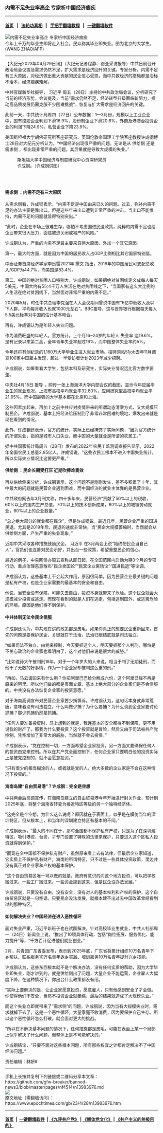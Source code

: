 ### 内需不足失业率高企 专家析中国经济痼疾
------------------------

#### [首页](https://github.com/gfw-breaker/banned-news3/blob/master/README.md) &nbsp;&nbsp;|&nbsp;&nbsp; [法轮功真相](https://github.com/begood0513/basic/blob/master/README.md)  &nbsp;&nbsp;|&nbsp;&nbsp; [手把手翻墙教程](https://github.com/gfw-breaker/guides/wiki)  &nbsp;&nbsp;|&nbsp;&nbsp; [一键翻墙软件](https://github.com/gfw-breaker/nogfw/blob/master/README.md)  



<div><img alt="内需不足失业率高企 专家析中国经济痼疾" class="attachment-djy_600_400 size-djy_600_400 wp-post-image" src="https://i.epochtimes.com/assets/uploads/2013/06/1306141352532519-600x400.jpg"/>
<div class="caption">
 今年上千万的毕业生即将走入社会，民众称其毕业即失业。图为北京的大学生。(WANG ZHAO/AFP)
</div></div><hr/>


<div><p>
 【大纪元2023年04月29日讯】（大纪元记者程静、骆亚采访报导）中共日前召开政治局会议提及需求仍然不足，扩大需求是经济回升的关键。专家分析，内需不足有三大原因，对经济做出重大贡献的民企信心受损，而中共救经济的措施都是治标不治本，经济痼疾难解。
</p>
<p>
 中共官媒新华社报导，
 <ok href="https://www.epochtimes.com/gb/tag/%E4%B9%A0%E8%BF%91%E5%B9%B3.html">
  习近平
 </ok>
 周五（28日）主持的中共政治局会议，分析研究了当前的经济形势。会议提及，当前“需求仍然不足，经济转型升级面临新阻力，推动高品质发展仍需克服不少困难挑战”，恢复与扩大需求是经济回升的关键。
</p>
<p>
 此前一天，中共统计局周四（27日）公布数据：1—3月份，规模以上工业企业中，国有控股企业利润下滑16.9%，股份制企业下滑20.6%，外商及港澳台投资企业的利润下降24.9%，私营企业下降23.9%。
</p>
<p>
 美国斯坦福大学胡佛研究所客座研究员、英国伦敦帝国理工学院客座教授许成钢博士28日对大纪元分析认为，“中国经济出现很严重的问题，无论是从
 <ok href="https://www.epochtimes.com/gb/tag/%E4%BE%9B%E7%BB%99%E4%BE%A7.html">
  供给侧
 </ok>
 还是
 <ok href="https://www.epochtimes.com/gb/tag/%E9%9C%80%E6%B1%82%E4%BE%A7.html">
  需求侧
 </ok>
 ，都出现非常严重的问题，其后果就是导致大规模的失业。”
</p>
<figure aria-describedby="caption-attachment-13983713" class="wp-caption aligncenter" id="attachment_13983713" style="width: 300px">
 <ok href="https://i.epochtimes.com/assets/uploads/2023/04/id13983713-8f5c3fa2a08ea9d42ff906909381d9ca.jpg" target="_blank">
  <img alt="" class="size-small wp-image-13983713" src="https://i.epochtimes.com/assets/uploads/2023/04/id13983713-8f5c3fa2a08ea9d42ff906909381d9ca-300x421.jpg"/>
 </ok>
 <br/><figcaption class="wp-caption-text" id="caption-attachment-13983713">
  斯坦福大学中国经济与制度研究中心资深研究员许成钢。（许成钢供图）
 </figcaption><br/>
</figure><br/>
<h4>
 <ok href="https://www.epochtimes.com/gb/tag/%E9%9C%80%E6%B1%82%E4%BE%A7.html">
  需求侧
 </ok>
 ：内需不足有三大原因
</h4>
<p>
 从需求侧看，许成钢表示，“内需不足是中国由来已久的问题。过去，弥补内需不足的办法主要是靠出口。但是这些年来出口遭到非常严重的冲击，当出口不能维持，内需不足的问题就显得特别突出。”
</p>
<p>
 “此时，企业在市场上很难生存，哪怕不考虑国进民退政策，纯粹的内需不足也给企业带来很大压力，面临被迫关闭或减产的风险。”
</p>
<p>
 许成钢认为，严重的内需不足最主要来自两大原因，外加一个其它原因。
</p>
<p>
 第一，最大的方面，就是因为中国的居民收入占GDP比例相比其它国家特别低。
</p>
<p>
 中泰证券首席经济学家李迅雷2021年
 <ok href="https://finance.sina.cn/tech/2021-08-27/detail-ikqciyzm3936138.d.html?fromtech=1">
  撰文
 </ok>
 指出，2019年的中国居民可支配总收入/GDP为44.7%，而美国是83.4%。
</p>
<p>
 第二，中国的绝对贫困人口特别大，许成钢说，如果把绝对贫困线定义成每人每天5美元，中国大约有5亿4千万人生活在绝对贫困线之下，“当国家有这么大比例的人生活在绝对贫困线下，当然面对非常严重的内需不足。”
</p>
<p>
 2020年5月，时任中共总理李克强在人大会议期间曾说中国有“6亿中低收入及以下人群，平均每月收入也就1000元左右”。BBC报导，这与世界银行根据每天每人5.5美元标凖对中国的估计基本吻合。
</p>
<p>
 再有，许成钢认为是年轻人失业问题。
</p>
<p>
 作为消费旺盛的年轻人。官方统计，上个月16~24岁的年轻人
 <ok href="https://www.epochtimes.com/gb/tag/%E5%A4%B1%E4%B8%9A%E7%8E%87.html">
  失业率
 </ok>
 达19.6%，是有记录以来第二高，全年青年失业率超过16%，而中国整体失业率约5%。
</p>
<p>
 今年还将有创纪录的1,160万大学毕业生进入就业市场。招聘网站51job去年11月调查100家中国雇主发现，超过一半受访者计划2023年减少招聘。
</p>
<p>
 许成钢说，如果看看大学生，包括本科及研究生，实际失业情况远比官方数字要差。
</p>
<p>
 中央社4月15日
 <ok href="https://www.cna.com.tw/news/acn/202304150200.aspx">
  报导
 </ok>
 ，网传一张上海海洋大学内部会议的截图，显示今年应届毕业生的就业现况，上海市高校平均就业率32.80%，应用研究型高校平均就业率21.95%。而中国最强的大学基本都在北京和上海。
</p>
<p>
 这些因素加起来，再加上之前中共应对疫情带来的所谓动态清零方式，又大规模压制民企，许成钢说，基本上把经济给压制到了非常非常困难的境地，爆发出来就是现在看到的情况。
</p>
<p>
 此外，许成钢还表示，官方的统计，实际上已经掩饰了实际问题，“因为官方统计的所谓失业，指的是城市人口失业，而中国的大量就业是所谓的农民工。”
</p>
<p>
 据中共国家统计局周五（28日）发布的2022年农民工监测调查报告显示，2022年全国农民工总量2.95亿人。许成钢说，“这些农民工根本不进入中国失业统计，所以实际失业情况比这要更严重。”
</p>
<h4>
 <ok href="https://www.epochtimes.com/gb/tag/%E4%BE%9B%E7%BB%99%E4%BE%A7.html">
  供给侧
 </ok>
 ：民企长期受打压 近期吹捧难奏效
</h4>
<p>
 再从供给侧来分析，许成钢表示，这个问题不是刚刚发生，差不多积累了十年，其中最大的问题就是民营企业遇到困难，而中国经济的就业主体靠的是民营企业。
</p>
<p>
 中共政府网去年3月刊文称，四十多年来，民营经济“贡献了50%以上的税收，60%以上的国内生产总值，70%以上的技术创新成果，80%以上的城镇劳动就业，90%以上的企业数量。”
</p>
<p>
 “总之绝大部分的就业都在民企”，但是许成钢说，最近几年，民营企业严重的国进民退。尤其是2019年后，民退的速度非常快，当“民企大规模萎缩时，当然就会从供给侧方面，产生严重的失业现象。”
</p>
<p>
 近期中共采取各种措施鼓励民企。
 <ok href="https://www.epochtimes.com/gb/tag/%E4%B9%A0%E8%BF%91%E5%B9%B3.html">
  习近平
 </ok>
 在3月两会上说“始终把民企当自己人”，官员们也连番对民企示好，并出台一些政策，希望重整民企的信心。
</p>
<p>
 最近的例子，中央网信办周五宣称从即日起，在全国范围内启动为期3个月的专项行动，重点治理恶意散布“民企卖国论”“民营企业离场论”“国进民退”等论调。
</p>
<p>
 许成钢认为，这些基本上不会起大作用，原因很简单，因为民营企业最关键的问题是私有产权，也是企业家需要的最基本的安全和自由。
</p>
<p>
 他说，当安全没有保障，可能失去自由，投资本身就带来了危险。这个民企就会大规模减少投资或逃走。而现在看到的就是人们在逃走，包括逃到国外，或逃离危险的环境。原因是他们得不到保护。
</p>
<h4>
 中共体制无法令民企信服
</h4>
<p>
 许成钢还认为，中共现在讲的政策都是皮毛，如果你真正的想要民企重新回来，首先的问题是要保护民企，关键就在于法治，法治归根结底就是司法独立。
</p>
<p>
 “如果司法不独立，由党来控制，今天要抓这个人，明天要抓那个人判刑，哪怕是不关心政治的企业家也看明白了，这个对他们来说是很大的威胁。”
</p>
<p>
 “比如说孙大午被判刑18年，对于一个年岁大的人来说，相当于判了无期徒刑，而他干了无数的好事情，作为一个企业家却被判这么重的刑。”
</p>
<p>
 “再如，马云请回来有什么用？你把阿里巴巴给分解成六份，这个阿里已经不再是原来的阿里。所以他们做的都是表面文章，基本上绝大部分的企业家们是不会信服的。中共没有办法恢复企业家的投资意愿。”
</p>
<p>
 对于海南高调宣布对民营企业家要少捕慎诉，许成钢认为，这句话本身就非常荒唐，意味着没有司法独立，什么叫做少捕？为什么要捕？为什么谈到企业家要讨论抓捕？那少抓捕仍然是抓捕。
</p>
<p>
 “任何人要准备投资时，马上想到的就是，我连基本的安全都得不到保障，更不用说我的财产了，那我为什么要投资？这个投资就是冒险，然后又由于司法被共产党控制，凭空增加了非常大的威胁，当然就不会去投资。”
</p>
<p>
 许成钢表示，“党在控制一切，一方面希望企业家投资，另一方面又要确保任何人的投资由党来控制。所以在共产党全面控制下，任何企业家只要明白他的投资实际上是被党控制的，就不会愿意投资。”
</p>
<p>
 “只有很少的相当糊涂的人，或者就是党的人，绝大多数的企业家是不会在这种情况下投资的。”
</p>
<h4>
 海南岛建“自由贸易港”？许成钢：完全是空想
</h4>
<p>
 中共两会后高调宣传，在海南岛建立的自由贸易港今年开始进行封关作业，预计到2025年底，将整个海南省转变为接近特区等级的另一个独特经济体。
</p>
<p>
 “这完全是个空想，为什么这么说呢？原因就在于表面上，似乎是在模仿当年的深圳特区，但从根本上，和当年的深圳建立特区有基本的不同。”
</p>
<p>
 许成钢表示，“最大的不同在于，那时全国都不保护私有产权，只是为了在深圳建特区，吸引港资、台资，才专门设置了特殊的法律来保护，只要进入这个区私人投资就得到保护。”
</p>
<p>
 “而现在全中国都不保护私有财产，虽然原来看上去有法律，但最后企业家知道，它实质上不保护私有财产。海南的所谓特区，只不过是一些具体投资政策，里边并没有真正对企业家和产权的基本保护。
</p>
<p>
 “这个自由贸易区唯一可以做的就是，政府有意识的向这个地方投资，可以把学校搬过来，一些工厂搬过来，一些资金挪到这来，但是民企没办法发展。”
</p>
<p>
 许成钢说，只要没有自由，没有安全，没有对人的基本权利和产权的保护，这个自由贸易区就是一句空话。只要民企没法发展，就根本建不出过去中国改革曾经看到过的那种特区。
</p>
<h4>
 如何解决失业？中国经济在进入恶性循环
</h4>
<p>
 面对失业严重，习近平新班子也在试图解决。针对高校毕业生就业，中共人社部周一（24日）新闻会上说，“推出了10项具体行动，包括“岗位拓展、服务优化、能力提升”等，“千方百计促进他们就业创业。”
</p>
<p>
 2月，共青团广东省委发布，表示到2025年底，广东省将累计组织10万名青年下乡帮扶、联系服务10万名青年返乡实践、培训服务10万名青年提升兴乡技能。
</p>
<p>
 许成钢认为，这些东西根本就不是个解决办法，没有任何实质的帮助，因为大学毕业即失业，刚才讲到的，就是供给侧出了问题，大量企业不能运营，企业雇人大幅度下降，在这种情况下，你出台什么政策都没有用。
</p>
<p>
 “实际上要解决的是，让企业家愿意投资，愿意雇人，只有他感到安全了才会做。你使得他们不安全，当然不投资企业就萎缩，最后的结果就造成了大规模失业。”
</p>
<p>
 而这个失业立即就带来了“需求侧”的问题，许成钢说，因为当有大规模失业时，需求就掉下去了，这是一个恶性循环。大量家庭不敢消费，因为要保护自己生存。所以这个恶性循环怎么打破，就会面对更大的挑战。
</p>
<p>
 “所以在不解决基本问题的情况下，任何措施都是皮毛，可能在表面上某一个局部上似乎解决了什么问题，但整体上是不可能解决的。”
</p>
<p>
 许成钢结论，“只要不面对这些根本问题，所有那些权宜之计都肯定解决不了中国经济问题。”
</p>
<p>
 责任编辑：林妍#
</p>
</div>
<hr/>
手机上长按并复制下列链接或二维码分享本文章：<br/>
https://github.com/gfw-breaker/banned-news3/blob/master/pages/nf4514/n13983976.md <br/>
<a href='https://github.com/gfw-breaker/banned-news3/blob/master/pages/nf4514/n13983976.md'><img src='https://github.com/gfw-breaker/banned-news3/blob/master/pages/nf4514/n13983976.md.png'/></a> <br/>
原文地址（需翻墙访问）：https://www.epochtimes.com/gb/23/4/28/n13983976.htm


------------------------
#### [首页](https://github.com/gfw-breaker/banned-news3/blob/master/README.md) &nbsp;|&nbsp; [一键翻墙软件](https://github.com/gfw-breaker/nogfw/blob/master/README.md) &nbsp;| [《九评共产党》](https://github.com/gfw-breaker/9ping.md/blob/master/README.md#九评之一评共产党是什么) | [《解体党文化》](https://github.com/gfw-breaker/jtdwh.md/blob/master/README.md) | [《共产主义的终极目的》](https://github.com/gfw-breaker/gczydzjmd.md/blob/master/README.md)


<img src='http://gfw-breaker.win/banned-news3/pages/nf4514/n13983976.md' width='0px' height='0px'/>